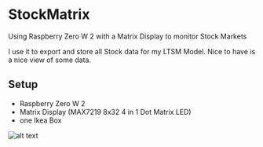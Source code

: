 # StockMatrix
Using Raspberry Zero W 2 with a Matrix Display to monitor Stock Markets

I use it to export and store all Stock data for my LTSM Model.
Nice to have is a nice view of some data.


## Setup
- Raspberry Zero W 2
- Matrix Display (MAX7219 8x32 4 in 1 Dot Matrix LED)
- one Ikea Box


![alt text](https://github.com/bl0rb/StocksMatrix/blob/main/Matrix_Demo.jpg?raw=true)
